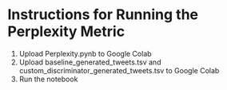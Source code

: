 # Instructions for Running the Perplexity Metric

1. Upload Perplexity.pynb to Google Colab
2. Upload baseline_generated_tweets.tsv and custom_discriminator_generated_tweets.tsv to Google Colab
3. Run the notebook
